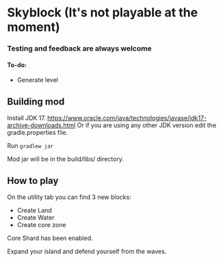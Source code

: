 # Skyblock (It's not playable at the moment)
### Testing and feedback are always welcome
#### To-do:
* Generate level

## Building mod
Install JDK 17. https://www.oracle.com/java/technologies/javase/jdk17-archive-downloads.html
Or if you are using any other JDK version edit the gradle.properties file.

Run `gradlew jar`

Mod jar will be in the build/libs/ directory.

## How to play
On the utility tab you can find 3 new blocks:
* Create Land
* Create Water
* Create core zone

Core Shard has been enabled.

Expand your island and defend yourself from the waves.

